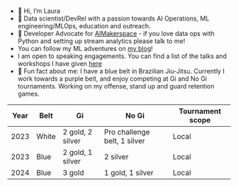 - 👋 Hi, I’m Laura
- 👀 Data scientist/DevRel with a passion towards AI Operations, ML engineering/MLOps, education and outreach. 
- 🤗 Developer Advocate for [AIMakerspace]([https://bytewax.io/](https://aimakerspace.io/the-ai-engineering-bootcamp/)) - if you love data ops with Python and setting up stream analytics please talk to me!
 - You can follow my ML adventures on [my blog](https://lfunderburk.github.io/)!
- I am open to speaking engagements. You can find a list of the talks and workshops I have given [here](https://lfunderburk.github.io/#speaking)
- 🥋 Fun fact about me: I have a blue belt in Brazilian Jiu-Jitsu. Currently I work towards a purple belt, and enjoy competing at Gi and No Gi tournaments. Working on my offense, stand up and guard retention games. 


| Year | Belt | Gi | No Gi| Tournament scope| 
|-|-|-|-|-|
| 2023| White | 2 gold, 2 silver| Pro challenge belt, 1 silver| Local|
| 2023| Blue | 2 gold, 1 silver | 2 silver | Local |
| 2024| Blue | 3 gold | 1 gold, 1 silver | Local |

